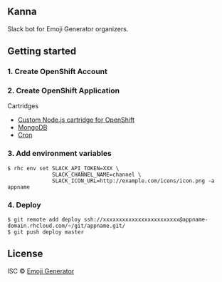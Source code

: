 Kanna
-----

Slack bot for Emoji Generator organizers.

## Getting started
### 1. Create OpenShift Account
### 2. Create OpenShift Application
Cartridges
 - [Custom Node.js cartridge for OpenShift](https://github.com/icflorescu/openshift-cartridge-nodejs)
 - [MongoDB](https://hub.openshift.com/addons/21-mongodb)
 - [Cron](https://hub.openshift.com/addons/26-cron)

### 3. Add environment variables
```
$ rhc env set SLACK_API_TOKEN=XXX \
              SLACK_CHANNEL_NAME=channel \
              SLACK_ICON_URL=http://example.com/icons/icon.png -a appname
```

### 4. Deploy
```
$ git remote add deploy ssh://xxxxxxxxxxxxxxxxxxxxxxxx@appname-domain.rhcloud.com/~/git/appname.git/
$ git push deploy master
```

## License
ISC &copy; [Emoji Generator](https://emoji.pine.moe/)
